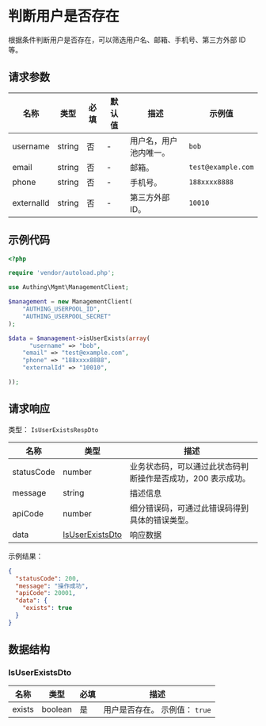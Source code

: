 # 判断用户是否存在

<!--
  警告⚠️：
  不要直接修改该文档，
  https://github.com/Authing/authing-docs-factory
  使用该项目进行生成
-->

<LastUpdated />

根据条件判断用户是否存在，可以筛选用户名、邮箱、手机号、第三方外部 ID 等。

## 请求参数

| 名称       | 类型   | 必填 | 默认值 | 描述                   | 示例值             |
| ---------- | ------ | ---- | ------ | ---------------------- | ------------------ |
| username   | string | 否   | -      | 用户名，用户池内唯一。 | `bob`              |
| email      | string | 否   | -      | 邮箱。                 | `test@example.com` |
| phone      | string | 否   | -      | 手机号。               | `188xxxx8888`      |
| externalId | string | 否   | -      | 第三方外部 ID。        | `10010`            |

## 示例代码

```php
<?php

require 'vendor/autoload.php';

use Authing\Mgmt\ManagementClient;

$management = new ManagementClient(
    "AUTHING_USERPOOL_ID",
    "AUTHING_USERPOOL_SECRET"
);

$data = $management->isUserExists(array(
      "username" => "bob",
    "email" => "test@example.com",
    "phone" => "188xxxx8888",
    "externalId" => "10010",

));
```

## 请求响应

类型： `IsUserExistsRespDto`

| 名称       | 类型                                           | 描述                                                         |
| ---------- | ---------------------------------------------- | ------------------------------------------------------------ |
| statusCode | number                                         | 业务状态码，可以通过此状态码判断操作是否成功，200 表示成功。 |
| message    | string                                         | 描述信息                                                     |
| apiCode    | number                                         | 细分错误码，可通过此错误码得到具体的错误类型。               |
| data       | <a href="#IsUserExistsDto">IsUserExistsDto</a> | 响应数据                                                     |

示例结果：

```json
{
  "statusCode": 200,
  "message": "操作成功",
  "apiCode": 20001,
  "data": {
    "exists": true
  }
}
```

## 数据结构

### <a id="IsUserExistsDto"></a> IsUserExistsDto

| 名称   | 类型    | 必填 | 描述                           |
| ------ | ------- | ---- | ------------------------------ |
| exists | boolean | 是   | 用户是否存在。 示例值： `true` |
